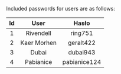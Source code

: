 Included passwords for users are as follows:

  |  Id  |    User     |    Hasło     |
  | :--: | :---------: | :----------: |
  |  1   |  Rivendell  |   ring751    |
  |  2   | Kaer Morhen |  geralt422   |
  |  3   |    Dubai    |   dubai943   |
  |  4   |  Pabianice  | pabianice124 |